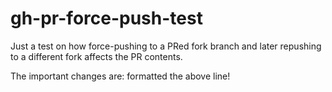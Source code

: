 # gh-pr-force-push-test

Just a test on how force-pushing to a PRed fork branch and later
repushing to a different fork affects the PR contents.

The important changes are: formatted the above line!

